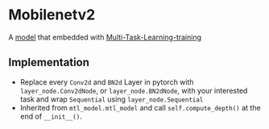 # Mobilenetv2

A [model](https://github.com/tonylins/pytorch-mobilenet-v2) that embedded with [Multi-Task-Learning-training](https://github.com/zhanglijun95/AutoMTL/blob/main/mtl_pytorch/mobilenetv2.py)

## Implementation 
* Replace every `Conv2d` and `BN2d` Layer in pytorch with `layer_node.Conv2dNode`, or `layer_node.BN2dNode`, with your interested task
and wrap `Sequential` using `layer_node.Sequential`
* Inherited from `mtl_model.mtl_model` and call `self.compute_depth()` at the end of `__init__()`.